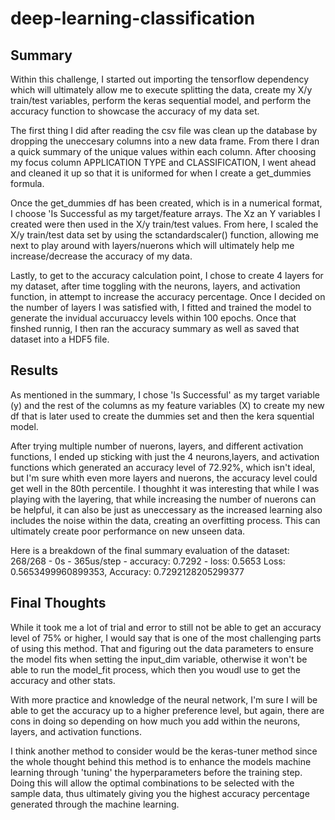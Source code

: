 # deep-learning-classification

## Summary

Within this challenge, I started out importing the tensorflow dependency which will ultimately allow me to execute splitting the data, create my X/y train/test variables, perform the keras sequential model, and perform the accuracy function to showcase the accuracy of my data set.

The first thing I did after reading the csv file was clean up the database by dropping the uneccesary columns into a new data frame. From there I dran a quick summary of the unique values within each column. After choosing my focus column APPLICATION TYPE and CLASSIFICATION, I went ahead and cleaned it up so that it is uniformed for when I create a get_dummies formula. 

Once the get_dummies df has been created, which is in a numerical format, I choose 'Is Successful as my target/feature arrays. The Xz an Y variables I created were then used in the X/y train/test values. From here, I scaled the X/y train/test data set by using the sctandardscaler() function, allowing me next to play around with layers/nuerons which will ultimately help me increase/decrease the accuracy of my data.

Lastly, to get to the accuracy calculation point, I chose to create 4 layers for my dataset, after time toggling with the neurons, layers, and activation function, in attempt to increase the accuracy percentage. Once I decided on the number of layers I was satisfied with, I fitted and trained the model to generate the invidual accuruaccy levels within 100 epochs. Once that finshed runnig, I then ran the accuracy summary as well as saved that dataset into a HDF5 file.


## Results

As mentioned in the summary, I chose 'Is Successful' as my target variable (y) and the rest of the columns as my feature variables (X) to create my new df that is later used to create the dummies set and then the kera squential model.

After trying multiple number of nuerons, layers, and different activation functions, I ended up sticking with just the 4 neurons,layers, and activation functions which generated an accuracy level of 72.92%, which isn't ideal, but I'm sure whith even more layers and nuerons, the accuracy level could get well in the 80th percentile. I thoughht it was interesting that while I was playing with the layering, that while increasing the number of nuerons can be helpful, it can also be just as uneccessary as the increased learning also includes the noise within the data, creating an overfitting process. This can ultimately create poor performance on new unseen data.

Here is a breakdown of the final summary evaluation of the dataset:
268/268 - 0s - 365us/step - accuracy: 0.7292 - loss: 0.5653
Loss: 0.5653499960899353, Accuracy: 0.7292128205299377

## Final Thoughts
While it took me a lot of trial and error to still not be able to get an accuracy level of 75% or higher, I would say that is one of the most challenging parts of using this method. That and figuring out the data parameters to ensure the model fits when setting the input_dim variable, otherwise it won't be able to run the model_fit process, which then you woudl use to get the accuracy and other stats.

With more practice and knowledge of the neural network, I'm sure I will be able to get the accuracy up to a higher preference level, but again, there are cons in doing so depending on how much you add within the neurons, layers, and activation functions.

I think another method to consider would be the keras-tuner method since the whole thought behind this method is to enhance the models machine learning through 'tuning' the hyperparameters before the training step. Doing this will allow the optimal combinations to be selected with the sample data, thus ultimately giving you the highest accuracy percentage generated through the machine learning.



